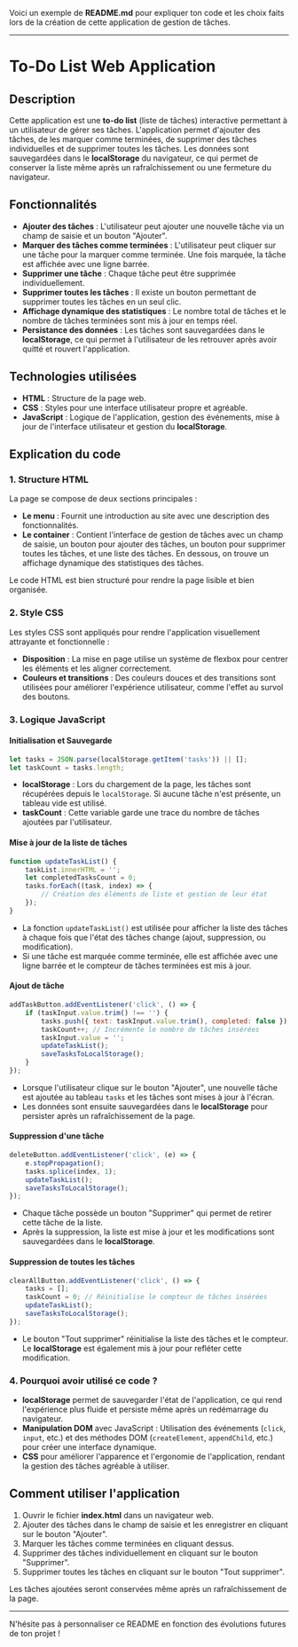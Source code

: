 Voici un exemple de **README.md** pour expliquer ton code et les choix faits lors de la création de cette application de gestion de tâches.

---

# To-Do List Web Application

## Description

Cette application est une **to-do list** (liste de tâches) interactive permettant à un utilisateur de gérer ses tâches. L'application permet d'ajouter des tâches, de les marquer comme terminées, de supprimer des tâches individuelles et de supprimer toutes les tâches. Les données sont sauvegardées dans le **localStorage** du navigateur, ce qui permet de conserver la liste même après un rafraîchissement ou une fermeture du navigateur.

## Fonctionnalités

- **Ajouter des tâches** : L'utilisateur peut ajouter une nouvelle tâche via un champ de saisie et un bouton "Ajouter".
- **Marquer des tâches comme terminées** : L'utilisateur peut cliquer sur une tâche pour la marquer comme terminée. Une fois marquée, la tâche est affichée avec une ligne barrée.
- **Supprimer une tâche** : Chaque tâche peut être supprimée individuellement.
- **Supprimer toutes les tâches** : Il existe un bouton permettant de supprimer toutes les tâches en un seul clic.
- **Affichage dynamique des statistiques** : Le nombre total de tâches et le nombre de tâches terminées sont mis à jour en temps réel.
- **Persistance des données** : Les tâches sont sauvegardées dans le **localStorage**, ce qui permet à l'utilisateur de les retrouver après avoir quitté et rouvert l'application.

## Technologies utilisées

- **HTML** : Structure de la page web.
- **CSS** : Styles pour une interface utilisateur propre et agréable.
- **JavaScript** : Logique de l'application, gestion des événements, mise à jour de l'interface utilisateur et gestion du **localStorage**.

## Explication du code

### 1. Structure HTML

La page se compose de deux sections principales :
- **Le menu** : Fournit une introduction au site avec une description des fonctionnalités.
- **Le container** : Contient l'interface de gestion de tâches avec un champ de saisie, un bouton pour ajouter des tâches, un bouton pour supprimer toutes les tâches, et une liste des tâches. En dessous, on trouve un affichage dynamique des statistiques des tâches.

Le code HTML est bien structuré pour rendre la page lisible et bien organisée.

### 2. Style CSS

Les styles CSS sont appliqués pour rendre l'application visuellement attrayante et fonctionnelle :
- **Disposition** : La mise en page utilise un système de flexbox pour centrer les éléments et les aligner correctement.
- **Couleurs et transitions** : Des couleurs douces et des transitions sont utilisées pour améliorer l'expérience utilisateur, comme l'effet au survol des boutons.

### 3. Logique JavaScript

#### Initialisation et Sauvegarde

```javascript
let tasks = JSON.parse(localStorage.getItem('tasks')) || [];
let taskCount = tasks.length;
```

- **localStorage** : Lors du chargement de la page, les tâches sont récupérées depuis le `localStorage`. Si aucune tâche n'est présente, un tableau vide est utilisé.
- **taskCount** : Cette variable garde une trace du nombre de tâches ajoutées par l'utilisateur.

#### Mise à jour de la liste de tâches

```javascript
function updateTaskList() {
    taskList.innerHTML = '';
    let completedTasksCount = 0;
    tasks.forEach((task, index) => {
        // Création des éléments de liste et gestion de leur état
    });
}
```

- La fonction `updateTaskList()` est utilisée pour afficher la liste des tâches à chaque fois que l'état des tâches change (ajout, suppression, ou modification).
- Si une tâche est marquée comme terminée, elle est affichée avec une ligne barrée et le compteur de tâches terminées est mis à jour.

#### Ajout de tâche

```javascript
addTaskButton.addEventListener('click', () => {
    if (taskInput.value.trim() !== '') {
        tasks.push({ text: taskInput.value.trim(), completed: false });
        taskCount++; // Incrémente le nombre de tâches insérées
        taskInput.value = '';
        updateTaskList();
        saveTasksToLocalStorage();
    }
});
```

- Lorsque l'utilisateur clique sur le bouton "Ajouter", une nouvelle tâche est ajoutée au tableau `tasks` et les tâches sont mises à jour à l'écran.
- Les données sont ensuite sauvegardées dans le **localStorage** pour persister après un rafraîchissement de la page.

#### Suppression d'une tâche

```javascript
deleteButton.addEventListener('click', (e) => {
    e.stopPropagation();
    tasks.splice(index, 1);
    updateTaskList();
    saveTasksToLocalStorage();
});
```

- Chaque tâche possède un bouton "Supprimer" qui permet de retirer cette tâche de la liste.
- Après la suppression, la liste est mise à jour et les modifications sont sauvegardées dans le **localStorage**.

#### Suppression de toutes les tâches

```javascript
clearAllButton.addEventListener('click', () => {
    tasks = [];
    taskCount = 0; // Réinitialise le compteur de tâches insérées
    updateTaskList();
    saveTasksToLocalStorage();
});
```

- Le bouton "Tout supprimer" réinitialise la liste des tâches et le compteur. Le **localStorage** est également mis à jour pour refléter cette modification.

### 4. Pourquoi avoir utilisé ce code ?

- **localStorage** permet de sauvegarder l'état de l'application, ce qui rend l'expérience plus fluide et persiste même après un redémarrage du navigateur.
- **Manipulation DOM** avec JavaScript : Utilisation des événements (`click`, `input`, etc.) et des méthodes DOM (`createElement`, `appendChild`, etc.) pour créer une interface dynamique.
- **CSS** pour améliorer l'apparence et l'ergonomie de l'application, rendant la gestion des tâches agréable à utiliser.

## Comment utiliser l'application

1. Ouvrir le fichier **index.html** dans un navigateur web.
2. Ajouter des tâches dans le champ de saisie et les enregistrer en cliquant sur le bouton "Ajouter".
3. Marquer les tâches comme terminées en cliquant dessus.
4. Supprimer des tâches individuellement en cliquant sur le bouton "Supprimer".
5. Supprimer toutes les tâches en cliquant sur le bouton "Tout supprimer".

Les tâches ajoutées seront conservées même après un rafraîchissement de la page.

---

N'hésite pas à personnaliser ce README en fonction des évolutions futures de ton projet !
 
 
